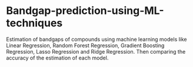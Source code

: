 # Bandgap-prediction-using-ML-techniques
Estimation of bandgaps of compounds using machine learning models like Linear Regression, Random Forest Regression, Gradient Boosting Regression, Lasso Regression and Ridge Regression. Then comparing the accuracy of the estimation of each model.
